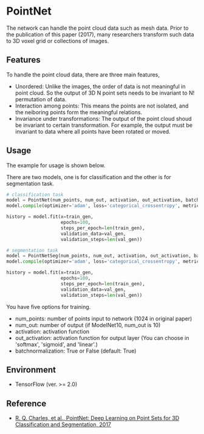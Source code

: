 # PointNet

The network can handle the point cloud data such as mesh data. Prior to the publication of this paper (2017), many researchers transform such data to 3D voxel grid or collections of images.

## Features

To handle the point cloud data, there are three main features,
- Unordered: Unlike the images, the order of data is not meaningful in point cloud. So the output of 3D N point sets needs to be invariant to N! permutation of data.
- Interaction among points: This means the points are not isolated, and the neiboring points form the meaningful relations.
- Invariance  under  transformations: The output of the point cloud shoud be invariant to certain transformation. For example, the output must be invariant to data where all points have been rotated or moved.

## Usage
The example for usage is shown below.

There are two models, one is for classification and the other is for segmentation task. 

```python
# classification task
model = PointNet(num_points, num_out, activation, out_activation, batchnormalization=True)
model.compile(optimizer='adam', loss='categorical_crossentropy', metrics=['accuracy'])

history = model.fit(x=train_gen,
                    epochs=100,
                    steps_per_epoch=len(train_gen),
                    validation_data=val_gen,
                    validation_steps=len(val_gen))
```
```python
# segmentation task
model = PointNetSeg(num_points, num_out, activation, out_activation, batchnormalization=True)
model.compile(optimizer='adam', loss='categorical_crossentropy', metrics=['accuracy'])

history = model.fit(x=train_gen,
                    epochs=100,
                    steps_per_epoch=len(train_gen),
                    validation_data=val_gen,
                    validation_steps=len(val_gen))
```

You have five options for training.

- num_points: number of points input to network (1024 in original paper)
- num_out: number of output (if ModelNet10, num_out is 10)
- activation: activation function
- out_activation: activation function for output layer (You can choose in 'softmax', 'sigmoid', and 'linear'.)
- batchnormalization: True or False (default: True)


## Environment

- TensorFlow (ver. >= 2.0)

## Reference
- [R. Q. Charles, et al., PointNet: Deep Learning on Point Sets for 3D Classification and Segmentation, 2017](https://arxiv.org/pdf/1612.00593.pdf)
